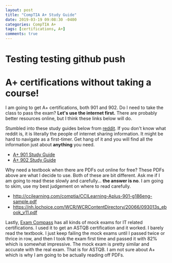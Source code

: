 ```yaml
---
layout: post
title: "CompTIA A+ Study Guide"
date: 2019-03-19 09:08:30 -0400
categories: CompTIA A+
tags: [certifications, A+]
comments: true
---
```


# Testing testing github push
# A+ certifications without taking a course!

I am going to get A+ certifications, both 901 and 902. Do I need to take the class to pass the exam? <b>Let's use the internet first.</b> There are probably better resources online, but I think these links below will do.

Stumbled into these study guides below from [reddit][reddit]. If you don't know what reddit is, it is literally the people of internet sharing information. It might be hard to navigate as a first-timer. Get hang of it and you will find all the information just about <b>anything</b> you need.

- [A+ 901 Study Guide][A+ 901 Study Guide]
- [A+ 902 Study Guide][A+ 902 Study Guide]

Why need a textbook when there are PDFs out online for free? These PDFs above are what I decide to use. Both of these are bit different. Ask me if I am going to read these slowly and carefully... <b>the answer is no</b>. I am going to skim, use my best judgement on where to read carefully.

- http://ccilearning.com/comptia/CCILearning-Aplus-901-g186eng-sample.pdf
- https://nh.lochoice.com/WCR/WCRContentDirectory/20066/093013s_ebook_v11.pdf

Lastly, [Exam Compass][Exam Compass] has all kinds of mock exams for IT related certifications. I used it to get an ASTQB certification and it worked. I barely read the textbook. I just keep failing the mock exams until I passed twice or thrice in row, and then I took the exam first time and passed it with 82% which is somewhat impressive. The mock exam is pretty similar and accurate with the real exam. That is for ASTQB. I am not sure about A+ which is why I am going to be actually reading off PDFs.

[A+ 901 Study Guide]:https://docs.google.com/document/d/1Shh_BNuw4xh2mlr3UVBpBWqbvWJNnTtuSq12RFsjvAo/edit
[A+ 902 Study Guide]:https://docs.google.com/document/d/11TZ8TvhUlRI4yhMBSnULgwE2p4plTptIKZOJ96QdXKc/edit
[reddit]:www.reddit.com
[Exam Compass]:https://www.examcompass.com/
